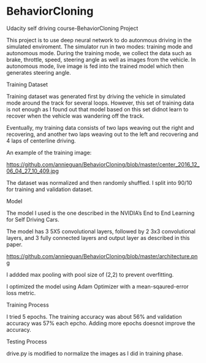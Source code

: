# BehaviorCloning

Udacity self driving course-BehaviorCloning Project

This project is to use deep neural network to do autonmous driving in the simulated enviroment. The simulator run in two modes:  training mode and autonomous mode. During the training mode, we collect the data such as brake, throttle, speed, steering angle as well as images from the vehicle.  In autonomous mode, live image is fed into the trained model which then generates steering angle.

Training Dataset 

Training dataset was generated first by driving the vehicle in simulated mode around the track for several loops.  However, this set of training data is not enough as I found out that model based on this set didnot learn to recover when the vehicle was wandering off the track.  

Eventually, my training data consists of two laps weaving out the right and recovering, and another two laps weaving out to the left and recovering and 4 laps of centerline driving.

An example of the training image:

https://github.com/annieguan/BehaviorCloning/blob/master/center_2016_12_06_04_27_10_409.jpg

The dataset was normalized and then randomly shuffled.  I split into 90/10 for training and validation dataset. 

Model

The model I used is the one described in the NVIDIA’s End to End Learning for Self Driving Cars.  

The model has 3 5X5 convolutional layers, followed by 2 3x3 convolutional layers, and 3 fully connected layers and output layer as described in this paper.

https://github.com/annieguan/BehaviorCloning/blob/master/architecture.png

I addded max pooling with pool size of (2,2) to prevent overfitting. 


I optimized the model using Adam Optimizer with a mean-sqaured-error loss metric.

Training Process

I tried 5 epochs.  The training accuracy was about 56% and validation accuracy was 57% each epcho.  Adding more epochs doesnot improve the accuracy.

Testing Process

drive.py is modified to normalize the images as I did in training phase.
